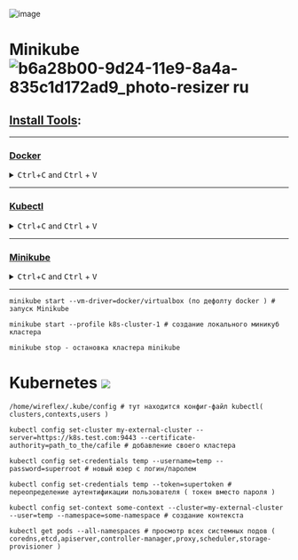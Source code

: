 ![image](https://github.com/user-attachments/assets/e2cffa29-7963-4cea-8fbb-a4be1b9a6e77)

# Minikube ![b6a28b00-9d24-11e9-8a4a-835c1d172ad9_photo-resizer ru](https://github.com/user-attachments/assets/e9f23993-be47-4624-8131-0d00f49e3acb)

## [Install Tools](https://kubernetes.io/docs/tasks/tools/):

----  
### [Docker](https://docs.docker.com/engine/install/ubuntu/#install-using-the-repository)
<details> <summary><kbd>Ctrl</kbd>+<kbd>C</kbd> and <kbd>Ctrl</kbd> + <kbd>V</kbd></summary>
  
```
curl -fsSL https://get.docker.com -o get-docker.sh
sudo sh get-docker.sh
sudo usermod -aG docker $USER && newgrp docker
docker --version
```

</details>

----

### [Kubectl](https://kubernetes.io/docs/tasks/tools/install-kubectl-linux/)
<details> <summary><kbd>Ctrl</kbd>+<kbd>C</kbd> and <kbd>Ctrl</kbd> + <kbd>V</kbd></summary>
  
```
curl -LO https://storage.googleapis.com/kubernetes-release/release/$(curl -s https://storage.googleapis.com/kubernetes-release/release/stable.txt)/bin/linux/amd64/kubectl 
chmod +x ./kubectl && sudo mv ./kubectl /usr/local/bin/kubectl
sudo chmod +x /usr/local/bin/kubectl
kubectl version
``` 
</details>

----

### [Minikube](https://minikube.sigs.k8s.io/docs/start/?arch=%2Flinux%2Fx86-64%2Fstable%2Fbinary+download)

<details> <summary><kbd>Ctrl</kbd>+<kbd>C</kbd> and <kbd>Ctrl</kbd> + <kbd>V</kbd></summary>
  
```
curl -LO https://storage.googleapis.com/minikube/releases/latest/minikube-linux-amd64 
sudo install minikube-linux-amd64 /usr/local/bin/minikube
minikube version
```

</details>

----

```
minikube start --vm-driver=docker/virtualbox (по дефолту docker ) # запуск Minikube
```
```
minikube start --profile k8s-cluster-1 # создание локального миникуб кластера
```
```
minikube stop - остановка кластера minikube
```

# Kubernetes <img src="https://skillicons.dev/icons?i=kubernetes" />

```
/home/wireflex/.kube/config # тут находится конфиг-файл kubectl( clusters,contexts,users )
```
```
kubectl config set-cluster my-external-cluster --server=https://k8s.test.com:9443 --certificate-authority=path_to_the/cafile # добавление своего кластера
```
```
kubectl config set-credentials temp --username=temp --password=superroot # новый юзер с логин/паролем
```
```
kubectl config set-credentials temp --token=supertoken # переопределение аутентификации пользователя ( токен вместо пароля ) 
```
```
kubectl config set-context some-context --cluster=my-external-cluster --user=temp --namespace=some-namespace # создание контекста 
```
```
kubectl get pods --all-namespaces # просмотр всех системных подов ( coredns,etcd,apiserver,controller-manager,proxy,scheduler,storage-provisioner )
```
